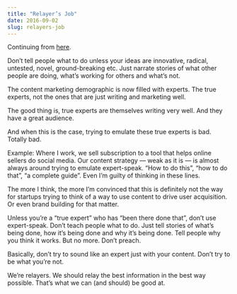 ```yaml
---
title: "Relayer’s Job"
date: 2016-09-02
slug: relayers-job
---
```

Continuing from [here](http://notes.druchan.com/post/144494764749/relayers-why-well-never-be-good-at-this).

Don’t tell people what to do unless your ideas are innovative, radical, untested, novel, ground-breaking etc. Just narrate stories of what other people are doing, what’s working for others and what’s not.

The content marketing demographic is now filled with experts. The true experts, not the ones that are just writing and marketing well.

The good thing is, true experts are themselves writing very well. And they have a great audience.

And when this is the case, trying to emulate these true experts is bad. Totally bad.

Example: Where I work, we sell subscription to a tool that helps online sellers do social media. Our content strategy — weak as it is — is almost always around trying to emulate expert-speak. “How to do this”, “how to do that”, “a complete guide”. Even I’m guilty of thinking in these lines.

The more I think, the more I’m convinced that this is definitely not the way for startups trying to think of a way to use content to drive user acquisition. Or even brand building for that matter.

Unless you’re a “true expert” who has “been there done that”, don’t use expert-speak. Don’t teach people what to do. Just tell stories of what’s being done, how it’s being done and why it’s being done. Tell people why you think it works. But no more. Don’t preach.

Basically, don’t try to sound like an expert just with your content. Don’t try to be what you’re not.

We’re relayers. We should relay the best information in the best way possible. That’s what we can (and should) be good at.